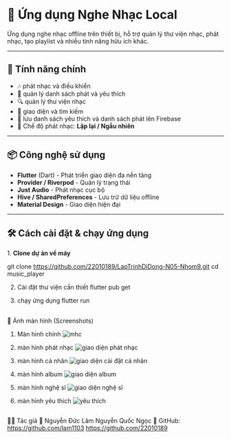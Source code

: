 # 🎵 Ứng dụng Nghe Nhạc Local

Ứng dụng nghe nhạc offline trên thiết bị, hỗ trợ quản lý thư viện nhạc, phát nhạc, tạo playlist và nhiều tính năng hữu ích khác.

---

## 🚀 Tính năng chính

- 🎶 phát nhạc  và điều khiển
- 📂 quản lý danh sách phát và yêu thích
- 🔍 quản lý thư viện nhạc
- 🌙 giao diện và tìm kiếm
- 🎼 lưu danh sách yêu thích và danh sách phát lên Firebase
- 🔀 Chế độ phát nhạc: **Lặp lại / Ngẫu nhiên**  

---

## 📦 Công nghệ sử dụng

- **Flutter** (Dart) - Phát triển giao diện đa nền tảng  
- **Provider / Riverpod** - Quản lý trạng thái  
- **Just Audio** - Phát nhạc cục bộ  
- **Hive / SharedPreferences** - Lưu trữ dữ liệu offline  
- **Material Design** - Giao diện hiện đại  

---

## 🛠 Cách cài đặt & chạy ứng dụng  

1️. **Clone dự án về máy**  

git clone https://github.com/22010189/LapTrinhDiDong-N05-Nhom9.git
cd music_player

2. Cài đặt thư viện cần thiết
flutter pub get

3. chạy ứng dụng
flutter run

##
📸 Ảnh màn hình (Screenshots)
1. Màn hình chính
![mhc](https://github.com/user-attachments/assets/7f010ad8-4ad0-42d3-bdf6-5650bd9ef9d0)

2. màn hình phát nhạc
![giao diện phát nhạc](https://github.com/user-attachments/assets/286607c4-4da1-4e45-ba95-71493139bcdd)

3. màn hình cá nhân
![giao diện cài đặt   cá nhân](https://github.com/user-attachments/assets/480d82d1-1648-434e-b6fd-6cab999389d7)

4. màn hình album
![giao diện album](https://github.com/user-attachments/assets/ae6a4aba-77b8-45b0-93e9-534c29db3f60)

5.  màn hình nghệ sĩ
![giao diện nghệ sĩ](https://github.com/user-attachments/assets/8b3b8c67-046a-48be-be54-96731f621fcc)

6. màn hình yêu thích
![yêu thích](https://github.com/user-attachments/assets/19dd858c-e450-4446-bb10-e7d57d58a565)

##
👨‍💻 Tác giả
👤 Nguyễn Đức Lâm
    Nguyễn Quốc Ngọc
🔗 GitHub: https://github.com/lam1103
            https://github.com/22010189



